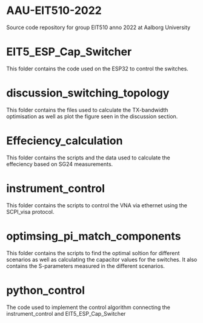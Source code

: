 # AAU-EIT510-2022
Source code repository for group EIT510 anno 2022 at Aalborg University

# EIT5_ESP_Cap_Switcher
This folder contains the code used on the ESP32 to control the switches.

# discussion_switching_topology
This folder contains the files used to calculate the TX-bandwidth optimisation as well as plot the figure seen in the discussion section.

# Effeciency_calculation
This folder contains the scripts and the data used to calculate the effeciency based on SG24 measurements.

# instrument_control
This folder contains the scripts to control the VNA via ethernet using the SCPI_visa protocol.

# optimsing_pi_match_components
This folder contains the scripts to find the optimal soltion for different scenarios as well as calculating the capacitor values for the switches. It also contains the S-parameters measured in the different scenarios.

# python_control
The code used to implement the control algorithm connecting the instrument_control and EIT5_ESP_Cap_Switcher